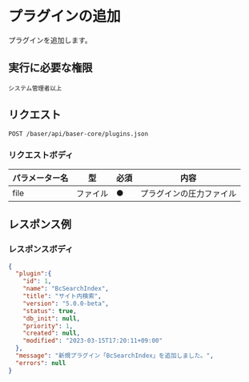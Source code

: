 # プラグインの追加

プラグインを追加します。

## 実行に必要な権限

```
システム管理者以上
```

## リクエスト
```
POST /baser/api/baser-core/plugins.json
```

### リクエストボディ

| パラメーター名 | 型     | 必須  | 内容           |
|---------|-------|-----|--------------|
| file　   | ファイル	 | ●   | プラグインの圧力ファイル |
## レスポンス例

### レスポンスボディ

```json
{
  "plugin":{
    "id": 1,
    "name": "BcSearchIndex",
    "title": "サイト内検索",
    "version": "5.0.0-beta",
    "status": true,
    "db_init": null,
    "priority": 1,
    "created": null,
    "modified": "2023-03-15T17:20:11+09:00"
  },
  "message": "新規プラグイン「BcSearchIndex」を追加しました。",
  "errors": null
}
```
